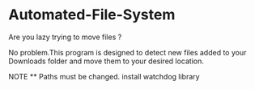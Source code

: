 # Automated-File-System
Are you lazy trying to move files ?

No problem.This program is designed to detect new files added to your Downloads folder and move them to your desired location.




NOTE ** 
      Paths must be changed.
      install watchdog library
